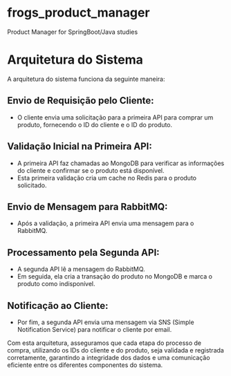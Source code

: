 # frogs_product_manager
Product Manager for SpringBoot/Java studies

# Arquitetura do Sistema

A arquitetura do sistema funciona da seguinte maneira:

## Envio de Requisição pelo Cliente:

- O cliente envia uma solicitação para a primeira API para comprar um produto, fornecendo o ID do cliente e o ID do produto.

## Validação Inicial na Primeira API:

- A primeira API faz chamadas ao MongoDB para verificar as informações do cliente e confirmar se o produto está disponível.
- Esta primeira validação cria um cache no Redis para o produto solicitado.

## Envio de Mensagem para RabbitMQ:

- Após a validação, a primeira API envia uma mensagem para o RabbitMQ.

## Processamento pela Segunda API:

- A segunda API lê a mensagem do RabbitMQ.
- Em seguida, ela cria a transação do produto no MongoDB e marca o produto como indisponível.

## Notificação ao Cliente:

- Por fim, a segunda API envia uma mensagem via SNS (Simple Notification Service) para notificar o cliente por email.

Com esta arquitetura, asseguramos que cada etapa do processo de compra, utilizando os IDs do cliente e do produto, seja validada e registrada corretamente, garantindo a integridade dos dados e uma comunicação eficiente entre os diferentes componentes do sistema.